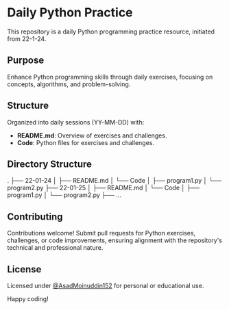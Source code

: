 # Daily Python Practice

This repository is a daily Python programming practice resource, initiated from 22-1-24.

## Purpose

Enhance Python programming skills through daily exercises, focusing on concepts, algorithms, and problem-solving.

## Structure

Organized into daily sessions (YY-MM-DD) with:

- **README.md**: Overview of exercises and challenges.
- **Code**: Python files for exercises and challenges.

## Directory Structure

.
├── 22-01-24
│ ├── README.md
│ └── Code
│ ├── program1.py
│ └── program2.py
├── 22-01-25
│ ├── README.md
│ └── Code
│ ├── program1.py
│ └── program2.py
├── ...

## Contributing

Contributions welcome! Submit pull requests for Python exercises, challenges, or code improvements, ensuring alignment with the repository's technical and professional nature.

## License

Licensed under [@AsadMoinuddin152](LICENSE) for personal or educational use.

Happy coding!
